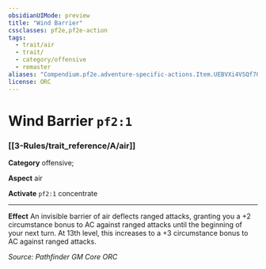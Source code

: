 ```yaml
---
obsidianUIMode: preview
title: "Wind Barrier"
cssclasses: pf2e,pf2e-action
tags:
  - trait/air
  - trait/
  - category/offensive
  - remaster
aliases: "Compendium.pf2e.adventure-specific-actions.Item.UEBVXi4VSQf70ggQ"
license: ORC
---
```

# Wind Barrier `pf2:1`

### [[3-Rules/trait_reference/A/air]]

**Category** offensive; 




**Aspect** air

**Activate** `pf2:1` concentrate

* * *

**Effect** An invisible barrier of air deflects ranged attacks, granting you a +2 circumstance bonus to AC against ranged attacks until the beginning of your next turn. At 13th level, this increases to a +3 circumstance bonus to AC against ranged attacks.

*Source: Pathfinder GM Core*
*ORC*